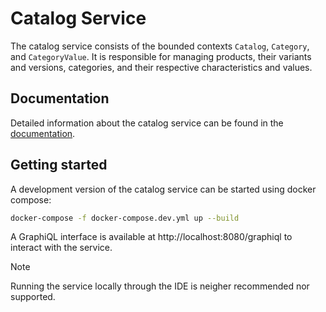 # Catalog Service

The catalog service consists of the bounded contexts `Catalog`, `Category`, and `CategoryValue`.
It is responsible for managing products, their variants and versions, categories, and their respective characteristics and values.

## Documentation

Detailed information about the catalog service can be found in the [documentation](https://misarch.github.io/docs/docs/dev-manuals/services/catalog).


## Getting started

A development version of the catalog service can be started using docker compose:

```bash
docker-compose -f docker-compose.dev.yml up --build
```
A GraphiQL interface is available at http://localhost:8080/graphiql to interact with the service.

> [!NOTE]
> Running the service locally through the IDE is neigher recommended nor supported.